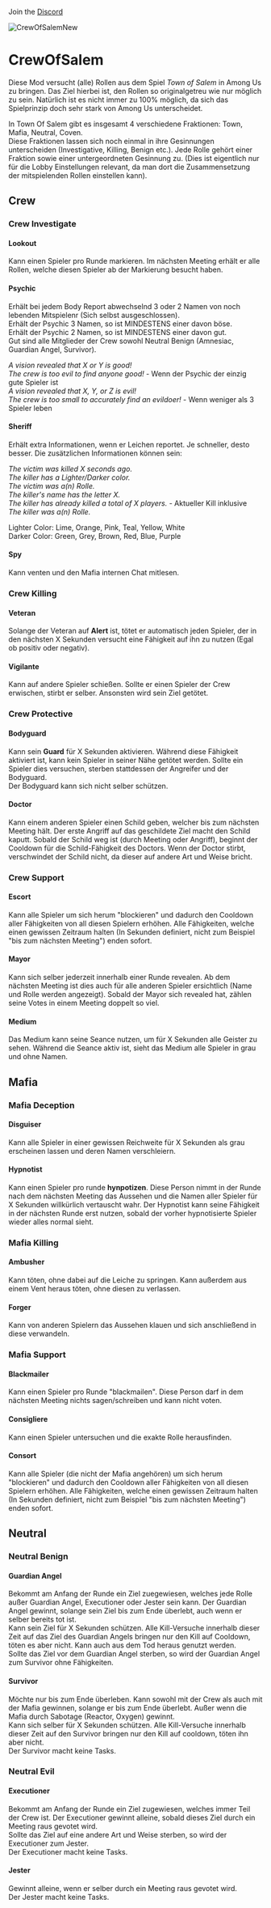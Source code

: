 Join the [Discord](https://discord.gg/GzY2WhhCnN)

![CrewOfSalemNew](https://user-images.githubusercontent.com/42834479/116540657-c1131900-a8ea-11eb-824a-c687e9877dab.png)


# CrewOfSalem

Diese Mod versucht (alle) Rollen aus dem Spiel *Town of Salem* in Among Us zu bringen. Das Ziel hierbei ist, den Rollen so originalgetreu wie nur möglich zu sein. Natürlich ist es nicht immer zu 100% möglich, da sich das Spielprinzip doch sehr stark von Among Us unterscheidet.  
  
In Town Of Salem gibt es insgesamt 4 verschiedene Fraktionen: Town, Mafia, Neutral, Coven.  
Diese Fraktionen lassen sich noch einmal in ihre Gesinnungen unterscheiden (Investigative, Killing, Benign etc.).
Jede Rolle gehört einer Fraktion sowie einer untergeordneten Gesinnung zu. (Dies ist eigentlich nur für die Lobby Einstellungen relevant, da man dort die Zusammensetzung der mitspielenden Rollen einstellen kann).

## Crew

### Crew Investigate

#### Lookout
Kann einen Spieler pro Runde markieren. Im nächsten Meeting erhält er alle Rollen, welche diesen Spieler ab der Markierung besucht haben.

#### Psychic
Erhält bei jedem Body Report abwechselnd 3 oder 2 Namen von noch lebenden Mitspielenr (Sich selbst ausgeschlossen).  
Erhält der Psychic 3 Namen, so ist MINDESTENS einer davon böse.  
Erhält der Psychic 2 Namen, so ist MINDESTENS einer davon gut.  
Gut sind alle Mitglieder der Crew sowohl Neutral Benign (Amnesiac, Guardian Angel, Survivor).  

*A vision revealed that X or Y is good!*  
*The crew is too evil to find anyone good!*	- Wenn der Psychic der einzig gute Spieler ist  
*A vision revealed that X, Y, or Z is evil!*  
*The crew is too small to accurately find an evildoer!*	- Wenn weniger als 3 Spieler leben  

#### Sheriff
Erhält extra Informationen, wenn er Leichen reportet. Je schneller, desto besser.
Die zusätzlichen Informationen können sein:

*The victim was killed X seconds ago.*  
*The killer has a Lighter/Darker color.*  
*The victim was a(n) Rolle.*  
*The killer's name has the letter X.*  
*The killer has already killed a total of X players.*	 - Aktueller Kill inklusive  
*The killer was a(n) Rolle.*  

Lighter Color:	Lime, Orange, Pink, Teal, Yellow, White  
Darker Color:	Green, Grey, Brown, Red, Blue, Purple  

#### Spy
Kann venten und den Mafia internen Chat mitlesen.

### Crew Killing

#### Veteran
Solange der Veteran auf **Alert** ist, tötet er automatisch jeden Spieler, der in den nächsten X Sekunden versucht eine Fähigkeit auf ihn zu nutzen (Egal ob positiv oder negativ).

#### Vigilante
Kann auf andere Spieler schießen. Sollte er einen Spieler der Crew erwischen, stirbt er selber. Ansonsten wird sein Ziel getötet.

### Crew Protective

#### Bodyguard
Kann sein **Guard** für X Sekunden aktivieren. Während diese Fähigkeit aktiviert ist, kann kein Spieler in seiner Nähe getötet werden. Sollte ein Spieler dies versuchen, sterben stattdessen der Angreifer und der Bodyguard.  
Der Bodyguard kann sich nicht selber schützen.

#### Doctor
Kann einem anderen Spieler einen Schild geben, welcher bis zum nächsten Meeting hält. Der erste Angriff auf das geschildete Ziel macht den Schild kaputt.
Sobald der Schild weg ist (durch Meeting oder Angriff), beginnt der Cooldown für die Schild-Fähigkeit des Doctors. 
Wenn der Doctor stirbt, verschwindet der Schild nicht, da dieser auf andere Art und Weise bricht.

### Crew Support

#### Escort
Kann alle Spieler um sich herum "blockieren" und dadurch den Cooldown aller Fähigkeiten von all diesen Spielern erhöhen.
Alle Fähigkeiten, welche einen gewissen Zeitraum halten (In Sekunden definiert, nicht zum Beispiel "bis zum nächsten Meeting") enden sofort.

#### Mayor
Kann sich selber jederzeit innerhalb einer Runde revealen. Ab dem nächsten Meeting ist dies auch für alle anderen Spieler ersichtlich (Name und Rolle werden angezeigt).
Sobald der Mayor sich revealed hat, zählen seine Votes in einem Meeting doppelt so viel.

#### Medium
Das Medium kann seine Seance nutzen, um für X Sekunden alle Geister zu sehen. Während die Seance aktiv ist, sieht das Medium alle Spieler in grau und ohne Namen.

## Mafia

### Mafia Deception

#### Disguiser
Kann alle Spieler in einer gewissen Reichweite für X Sekunden als grau erscheinen lassen und deren Namen verschleiern.

#### Hypnotist
Kann einen Spieler pro runde **hynpotizen**. Diese Person nimmt in der Runde nach dem nächsten Meeting das Aussehen und die Namen aller Spieler für X Sekunden willkürlich vertauscht wahr.
Der Hypnotist kann seine Fähigkeit in der nächsten Runde erst nutzen, sobald der vorher hypnotisierte Spieler wieder alles normal sieht.

### Mafia Killing

#### Ambusher
Kann töten, ohne dabei auf die Leiche zu springen. Kann außerdem aus einem Vent heraus töten, ohne diesen zu verlassen.

#### Forger
Kann von anderen Spielern das Aussehen klauen und sich anschließend in diese verwandeln.

### Mafia Support

#### Blackmailer
Kann einen Spieler pro Runde "blackmailen". Diese Person darf in dem nächsten Meeting nichts sagen/schreiben und kann nicht voten.

#### Consigliere
Kann einen Spieler untersuchen und die exakte Rolle herausfinden.

#### Consort
Kann alle Spieler (die nicht der Mafia angehören) um sich herum "blockieren" und dadurch den Cooldown aller Fähigkeiten von all diesen Spielern erhöhen.
Alle Fähigkeiten, welche einen gewissen Zeitraum halten (In Sekunden definiert, nicht zum Beispiel "bis zum nächsten Meeting") enden sofort.

## Neutral

### Neutral Benign

#### Guardian Angel
Bekommt am Anfang der Runde ein Ziel zuegewiesen, welches jede Rolle außer Guardian Angel, Executioner oder Jester sein kann. Der Guardian Angel gewinnt, solange sein Ziel bis zum Ende überlebt, auch wenn er selber bereits tot ist.  
Kann sein Ziel für X Sekunden schützen. Alle Kill-Versuche innerhalb dieser Zeit auf das Ziel des Guardian Angels bringen nur den Kill auf Cooldown, töten es aber nicht. Kann auch aus dem Tod heraus genutzt werden.  
Sollte das Ziel vor dem Guardian Angel sterben, so wird der Guardian Angel zum Survivor ohne Fähigkeiten.

#### Survivor
Möchte nur bis zum Ende überleben. Kann sowohl mit der Crew als auch mit der Mafia gewinnen, solange er bis zum Ende überlebt. Außer wenn die Mafia durch Sabotage (Reactor, Oxygen) gewinnt.  
Kann sich selber für X Sekunden schützen. Alle Kill-Versuche innerhalb dieser Zeit auf den Survivor bringen nur den Kill auf cooldown, töten ihn aber nicht.  
Der Survivor macht keine Tasks.

### Neutral Evil

#### Executioner
Bekommt am Anfang der Runde ein Ziel zugewiesen, welches immer Teil der Crew ist. Der Executioner gewinnt alleine, sobald dieses Ziel durch ein Meeting raus gevotet wird.  
Sollte das Ziel auf eine andere Art und Weise sterben, so wird der Executioner zum Jester.  
Der Executioner macht keine Tasks.

#### Jester
Gewinnt alleine, wenn er selber durch ein Meeting raus gevotet wird.  
Der Jester macht keine Tasks.
